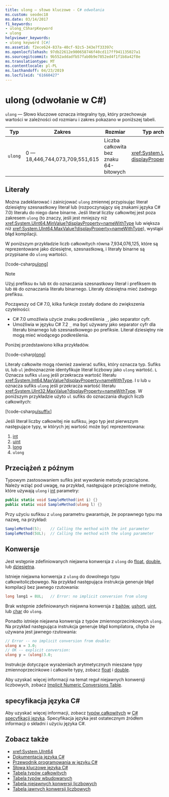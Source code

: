 ```yaml
---
title: ulong — słowo kluczowe - C# odwołania
ms.custom: seodec18
ms.date: 03/14/2017
f1_keywords:
- ulong_CSharpKeyword
- ulong
helpviewer_keywords:
- ulong keyword [C#]
ms.assetid: f2ece624-837a-40cf-92c5-343e7f33397c
ms.openlocfilehash: 97db22612e900658746f40cd117ff941135027a1
ms.sourcegitcommit: 9b552addadfb57fab0b9e7852ed4f1f1b8a42f8e
ms.translationtype: MT
ms.contentlocale: pl-PL
ms.lasthandoff: 04/23/2019
ms.locfileid: "61660427"
---
```

# <a name="ulong-c-reference"></a>ulong (odwołanie w C#)

`ulong` — Słowo kluczowe oznacza integralny typ, który przechowuje wartości w zależności od rozmiaru i zakres pokazano w poniższej tabeli.

|Typ|Zakres|Rozmiar|Typ architektury .NET|
|----------|-----------|----------|-------------------------|
|`ulong`|0 — 18,446,744,073,709,551,615|Liczba całkowita bez znaku 64-bitowych|<xref:System.UInt64?displayProperty=nameWithType>|

## <a name="literals"></a>Literały

Można zadeklarować i zainicjować `ulong` zmiennej przypisując literał dziesiętny szesnastkowy literał lub (rozpoczynający się znakami języka C# 7.0) literału do niego dane binarne.  Jeśli literał liczby całkowitej jest poza zakresem `ulong` (to znaczy, jeśli jest mniejszy niż <xref:System.UInt64.MinValue?displayProperty=nameWithType> lub większa niż <xref:System.UInt64.MaxValue?displayProperty=nameWithType>), wystąpi błąd kompilacji.

W poniższym przykładzie liczb całkowitych równa 7,934,076,125, które są reprezentowane jako dziesiętne, szesnastkową, i literały binarne są przypisane do `ulong` wartości.

[!code-csharp[ulong](~/samples/snippets/csharp/language-reference/keywords/numeric-literals.cs#ULong)]

> [!NOTE]
> Użyj prefiksu `0x` lub `0X` do oznaczania szesnastkowy literał i prefiksem `0b` lub `0B` do oznaczania literału binarnego. Literały dziesiętna mieć żadnego prefiksu.

Począwszy od C# 7.0, kilka funkcje zostały dodane do zwiększenia czytelności:

- C# 7.0 umożliwia użycie znaku podkreślenia `_`, jako separator cyfr.
- Umożliwia w języku C# 7.2 `_` ma być używany jako separator cyfr dla literału binarnego lub szesnastkowego po prefiksie. Literał dziesiętny nie mogą mieć wiodącego podkreślenia.

Poniżej przedstawiono kilka przykładów.

[!code-csharp[long](~/samples/snippets/csharp/language-reference/keywords/numeric-literals.cs#LongS)]

Literały całkowite mogą również zawierać sufiks, który oznacza typ. Sufiks `UL` lub `ul` jednoznacznie identyfikuje literał liczbowy jako `ulong` wartość. `L` Oznacza sufiks `ulong` jeśli przekracza wartość literału <xref:System.Int64.MaxValue?displayProperty=nameWithType>. I `U` lub `u` oznacza sufiks `ulong` jeśli przekracza wartość literału <xref:System.UInt32.MaxValue?displayProperty=nameWithType>. W poniższym przykładzie użyto `ul` sufiks do oznaczania długich liczb całkowitych:

[!code-csharp[ulsuffix](~/samples/snippets/csharp/language-reference/keywords/numeric-suffixes.cs#2)]

Jeśli literał liczby całkowitej nie sufiksu, jego typ jest pierwszym następujące typy, w których jej wartość może być reprezentowana:

1. [int](int.md)
2. [uint](uint.md)
3. [long](long.md)
4. `ulong`

## <a name="compiler-overload-resolution"></a>Przeciążeń z późnym

Typowym zastosowaniem sufiks jest wywołanie metody przeciążone. Należy wziąć pod uwagę, na przykład, następujące przeciążone metody, które używają `ulong` i [int](int.md) parametry:

```csharp
public static void SampleMethod(int i) {}
public static void SampleMethod(ulong l) {}
```

Przy użyciu sufiksu z `ulong` parametru gwarantuje, że poprawnego typu ma nazwę, na przykład:

```csharp
SampleMethod(5);    // Calling the method with the int parameter
SampleMethod(5UL);  // Calling the method with the ulong parameter
```

## <a name="conversions"></a>Konwersje

Jest wstępnie zdefiniowanych niejawna konwersja z `ulong` do [float](float.md), [double](double.md), lub [dziesiętna](decimal.md).

Istnieje niejawna konwersja z `ulong` do dowolnego typu całkowitoliczbowego. Na przykład następująca instrukcja generuje błąd kompilacji bez jawnego rzutowania:

```csharp
long long1 = 8UL;   // Error: no implicit conversion from ulong
```

Brak wstępnie zdefiniowanych niejawna konwersja z [bajtów](byte.md), [ushort](ushort.md), [uint](uint.md), lub [char](char.md) do `ulong`.

Ponadto istnieje niejawna konwersja z typów zmiennoprzecinkowych `ulong`. Na przykład następująca instrukcja generuje błąd kompilatora, chyba że używana jest jawnego rzutowania:

```csharp
// Error -- no implicit conversion from double:
ulong x = 3.0;
// OK -- explicit conversion:
ulong y = (ulong)3.0;
```

Instrukcje dotyczące wyrażeniach arytmetycznych mieszane typy zmiennoprzecinkowe i całkowite typy, zobacz [float](float.md) i [double](double.md).

Aby uzyskać więcej informacji na temat reguł niejawnych konwersji liczbowych, zobacz [Implicit Numeric Conversions Table](implicit-numeric-conversions-table.md).

## <a name="c-language-specification"></a>specyfikacja języka C#

Aby uzyskać więcej informacji, zobacz [typów całkowitych](~/_csharplang/spec/types.md#integral-types) w [ C# specyfikacji języka](../language-specification/index.md). Specyfikacja języka jest ostatecznym źródłem informacji o składni i użyciu języka C#.

## <a name="see-also"></a>Zobacz także

- <xref:System.UInt64>
- [Dokumentacja języka C#](../index.md)
- [Przewodnik programowania w języku C#](../../programming-guide/index.md)
- [Słowa kluczowe języka C#](index.md)
- [Tabela typów całkowitych](integral-types-table.md)
- [Tabela typów wbudowanych](built-in-types-table.md)
- [Tabela niejawnych konwersji liczbowych](implicit-numeric-conversions-table.md)
- [Tabela jawnych konwersji liczbowych](explicit-numeric-conversions-table.md)
